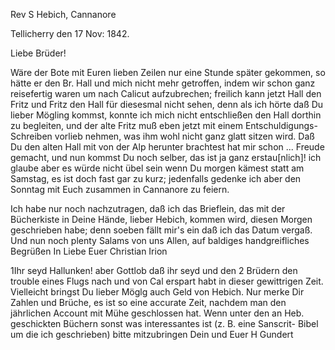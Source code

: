 Rev S Hebich, Cannanore

 Tellicherry den 17 Nov: 1842.

Liebe Brüder!

Wäre der Bote mit Euren lieben Zeilen nur eine Stunde später gekommen, so hätte er den Br. Hall und mich nicht mehr getroffen, indem wir schon ganz reisefertig waren um nach Calicut aufzubrechen; freilich kann jetzt Hall den Fritz und Fritz den Hall für diesesmal nicht sehen, denn als ich hörte daß Du lieber Mögling kommst, konnte ich mich nicht entschließen den Hall dorthin zu begleiten, und der alte Fritz muß eben jetzt mit einem Entschuldigungs-Schreiben vorlieb nehmen, was ihm wohl nicht ganz glatt sitzen wird. Daß Du den alten Hall mit von der Alp herunter brachtest hat mir schon ... Freude gemacht, und nun kommst Du noch selber, das ist ja ganz erstau[nlich]! ich glaube aber es würde nicht übel sein wenn Du morgen kämest statt am Samstag, es ist doch fast gar zu kurz; jedenfalls gedenke ich aber den Sonntag mit Euch zusammen in Cannanore zu feiern.

Ich habe nur noch nachzutragen, daß ich das Brieflein, das mit der Bücherkiste in Deine Hände, lieber Hebich, kommen wird, diesen Morgen geschrieben habe; denn soeben fällt mir's ein daß ich das Datum vergaß. Und nun noch plenty Salams von uns Allen, auf baldiges handgreifliches Begrüßen  In Liebe
 Euer Christian Irion


1Ihr seyd Hallunken! aber Gottlob daß ihr seyd und den 2 Brüdern den trouble eines Flugs nach und von Cal erspart habt in dieser gewittrigen Zeit. Vielleicht bringst Du lieber Möglg auch Geld von Hebich. Nur merke Dir Zahlen und Brüche, es ist so eine accurate Zeit, nachdem man den jährlichen Account mit Mühe geschlossen hat. Wenn unter den an Heb. geschickten Büchern sonst was interessantes ist (z. B. eine Sanscrit- Bibel um die ich geschrieben) bitte mitzubringen
 Dein und Euer
 H Gundert

